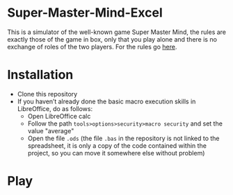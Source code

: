 # Super-Master-Mind-Excel
This is a simulator of the well-known game Super Master Mind, the rules are exactly those of the game in box, only that you play alone and there is no exchange of roles of the two players. For the rules go [here](https://www.bigcream.it/it/Giochi/mastermind-super.html).
# Installation
* Clone this repository
* If you haven’t already done the basic macro execution skills in LibreOffice, do as follows:
  * Open LibreOffice calc
  * Follow the path `tools>options>security>macro security` and set the value "average"
  * Open the file `.ods` (the file `.bas` in the repository is not linked to the spreadsheet, it is only a copy of the code contained within the project, so you can move it somewhere else without problem)
# Play
